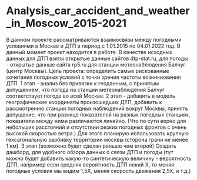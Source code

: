 # Analysis_car_accident_and_weather_in_Moscow_2015-2021
В данном проекте рассматриваются взаимосвязи между погодными условиями в Москве и ДТП в период с 1.01.2015 по 04.01.2022 год. 
В данный момент проект находится в работе.
В качестве исходных данных для ДТП взяты открытые данные сайтов dtp-stat.ru, для погоды - открытые данные сайта rp5.ru для станции метеонаблюдения Балчуг (центр Москвы).
Цель проекта: определить самые рискованные сочетания погодных условий с точки зрения частоты возникновения ДТП.
1 этап - анализ без привязки к геоданным, с принятым допущением, что погода на станции метеонаблюдения Балчуг соответствует погоде во всей Москве.
2 этап - добавить в модель географические координаты произошедших ДТП, добавить к рассмотрению станции погодных наблюдений вокруг Москвы, принять допущение, что при
разнице показателей на разных погодных станциях, показатели между ними различаются линейно. (Что по сути верно для небольших расстояний и отсутствии резких погодных фронтов с очень высокой скоростью ветра.) Для этого планирую использовать крупную гексагональную разбивку территории москвы (сторона грани не менее 1 км).
3 этап (возможно будет сделан раньше чем второй) Создать дашборд, для удобного обзора данных о связи ДТП и погоды (тут можно будет добавить какую-то синтетическую величину - вероятность ДТП, например если средняя вероятность ДТП некий Х, то меняя погодные условия мы видим 1,5Х, меняя скорость движения 2,5Х, и т.д.)
